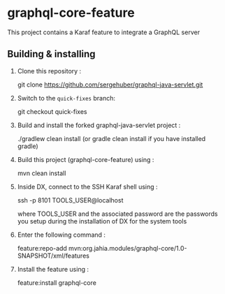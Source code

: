 # graphql-core-feature
This project contains a Karaf feature to integrate a GraphQL server

## Building & installing

1. Clone this repository : 

    git clone https://github.com/sergehuber/graphql-java-servlet.git

2. Switch to the `quick-fixes` branch:

    git checkout quick-fixes
 
3. Build and install the forked graphql-java-servlet project : 

    ./gradlew clean install (or gradle clean install if you have installed gradle)
    
4. Build this project (graphql-core-feature) using :

    mvn clean install
    
5. Inside DX, connect to the SSH Karaf shell using :

    ssh -p 8101 TOOLS_USER@localhost
    
   where TOOLS_USER and the associated password are the passwords you setup during the installation of DX for the system
   tools
   
6. Enter the following command : 

    feature:repo-add mvn:org.jahia.modules/graphql-core/1.0-SNAPSHOT/xml/features
    
7. Install the feature using : 

    feature:install graphql-core
